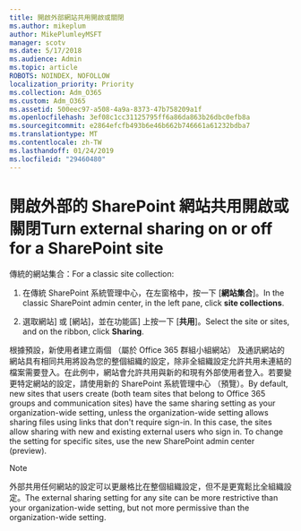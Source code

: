 ```yaml
---
title: 開啟外部網站共用開啟或關閉
ms.author: mikeplum
author: MikePlumleyMSFT
manager: scotv
ms.date: 5/17/2018
ms.audience: Admin
ms.topic: article
ROBOTS: NOINDEX, NOFOLLOW
localization_priority: Priority
ms.collection: Adm_O365
ms.custom: Adm_O365
ms.assetid: 500eec97-a508-4a9a-8373-47b758209a1f
ms.openlocfilehash: 3ef08c1cc31125795ff6a86da863b26dbc0efb8a
ms.sourcegitcommit: e2864efcfb493b6e46b662b746661a61232bdba7
ms.translationtype: MT
ms.contentlocale: zh-TW
ms.lasthandoff: 01/24/2019
ms.locfileid: "29460480"
---
```

# <a name="turn-external-sharing-on-or-off-for-a-sharepoint-site"></a><span data-ttu-id="330d7-102">開啟外部的 SharePoint 網站共用開啟或關閉</span><span class="sxs-lookup"><span data-stu-id="330d7-102">Turn external sharing on or off for a SharePoint site</span></span>

<span data-ttu-id="330d7-103">傳統的網站集合：</span><span class="sxs-lookup"><span data-stu-id="330d7-103">For a classic site collection:</span></span>
  
1. <span data-ttu-id="330d7-104">在傳統 SharePoint 系統管理中心，在左窗格中，按一下 [**網站集合**]。</span><span class="sxs-lookup"><span data-stu-id="330d7-104">In the classic SharePoint admin center, in the left pane, click **site collections**.</span></span>
    
2. <span data-ttu-id="330d7-105">選取網站] 或 [網站]，並在功能區] 上按一下 [**共用**]。</span><span class="sxs-lookup"><span data-stu-id="330d7-105">Select the site or sites, and on the ribbon, click **Sharing**.</span></span>
    
<span data-ttu-id="330d7-p101">根據預設，新使用者建立兩個 （屬於 Office 365 群組小組網站） 及通訊網站的網站具有相同共用將設為您的整個組織的設定，除非全組織設定允許共用未連結的檔案需要登入。在此例中，網站會允許共用與新的和現有外部使用者登入。若要變更特定網站的設定，請使用新的 SharePoint 系統管理中心 （預覽）。</span><span class="sxs-lookup"><span data-stu-id="330d7-p101">By default, new sites that users create (both team sites that belong to Office 365 groups and communication sites) have the same sharing setting as your organization-wide setting, unless the organization-wide setting allows sharing files using links that don't require sign-in. In this case, the sites allow sharing with new and existing external users who sign in. To change the setting for specific sites, use the new SharePoint admin center (preview).</span></span>
  
> [!NOTE]
> <span data-ttu-id="330d7-109">外部共用任何網站的設定可以更嚴格比在整個組織設定，但不是更寬鬆比全組織設定。</span><span class="sxs-lookup"><span data-stu-id="330d7-109">The external sharing setting for any site can be more restrictive than your organization-wide setting, but not more permissive than the organization-wide setting.</span></span> 
  

